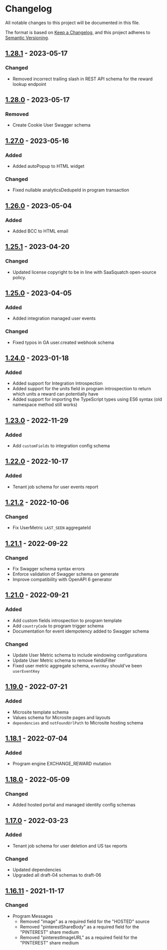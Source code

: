 # Changelog

All notable changes to this project will be documented in this file.

The format is based on [Keep a Changelog](https://keepachangelog.com/en/1.0.0/),
and this project adheres to [Semantic Versioning](https://semver.org/spec/v2.0.0.html).

## [1.28.1] - 2023-05-17

### Changed

- Removed incorrect trailing slash in REST API schema for the reward lookup endpoint

## [1.28.0] - 2023-05-17

### Removed

- Create Cookie User Swagger schema

## [1.27.0] - 2023-05-16

### Added

- Added autoPopup to HTML widget

### Changed

- Fixed nullable analyticsDedupeId in program transaction

## [1.26.0] - 2023-05-04

### Added

- Added BCC to HTML email

## [1.25.1] - 2023-04-20

### Changed

- Updated license copyright to be in line with SaaSquatch open-source policy.

## [1.25.0] - 2023-04-05

### Added

- Added integration managed user events

### Changed

- Fixed typos in GA user.created webhook schema

## [1.24.0] - 2023-01-18

### Added

- Added support for Integration Introspection
- Added support for the units field in program introspection to return which units a reward can potentially have
- Added support for importing the TypeScript types using ES6 syntax (old namespace method still works)

## [1.23.0] - 2022-11-29

### Added

- Add `customFields` to integration config schema

## [1.22.0] - 2022-10-17

### Added

- Tenant job schema for user events report

## [1.21.2] - 2022-10-06

### Changed

- Fix UserMetric `LAST_SEEN` aggregateId

## [1.21.1] - 2022-09-22

### Changed

- Fix Swagger schema syntax errors
- Enforce validation of Swagger schema on generate
- Improve compatibility with OpenAPI 6 generator

## [1.21.0] - 2022-09-21

### Added

- Add custom fields introspection to program template
- Add `countryCode` to program trigger schema
- Documentation for event idempotency added to Swagger schema

### Changed

- Update User Metric schema to include windowing configurations
- Update User Metric schema to remove fieldsFilter
- Fixed user metric aggregate schema, `eventKey` should've been `userEventKey`

## [1.19.0] - 2022-07-21

### Added

- Microsite template schema
- Values schema for Microsite pages and layouts
- `dependencies` and `notFoundUrlPath` to Microsite hosting schema

## [1.18.1] - 2022-07-04

### Added

- Program engine EXCHANGE_REWARD mutation

## [1.18.0] - 2022-05-09

### Changed

- Added hosted portal and managed identity config schemas

## [1.17.0] - 2022-03-23

### Added

- Tenant job schema for user deletion and US tax reports

### Changed

- Updated dependencies
- Upgraded all draft-04 schemas to draft-06

## [1.16.11] - 2021-11-17

### Changed

- Program Messages
  - Removed "image" as a required field for the "HOSTED" source
  - Removed "pinterestShareBody" as a required field for the "PINTEREST" share medium
  - Removed "pinterestImageURL" as a required field for the "PINTEREST" share medium

[1.28.1]: https://github.com/saasquatch/schema/releases/tag/v1.28.1
[1.28.0]: https://github.com/saasquatch/schema/releases/tag/v1.28.0
[1.27.0]: https://github.com/saasquatch/schema/releases/tag/v1.27.0
[1.26.0]: https://github.com/saasquatch/schema/releases/tag/v1.26.0
[1.25.1]: https://github.com/saasquatch/schema/releases/tag/v1.25.1
[1.25.0]: https://github.com/saasquatch/schema/releases/tag/v1.25.0
[1.24.0]: https://github.com/saasquatch/schema/releases/tag/v1.24.0
[1.23.0]: https://github.com/saasquatch/schema/releases/tag/v1.23.0
[1.22.0]: https://github.com/saasquatch/schema/releases/tag/v1.22.0
[1.21.2]: https://github.com/saasquatch/schema/releases/tag/v1.21.2
[1.21.1]: https://github.com/saasquatch/schema/releases/tag/v1.21.1
[1.21.0]: https://github.com/saasquatch/schema/releases/tag/v1.21.0
[1.19.0]: https://github.com/saasquatch/schema/releases/tag/v1.19.0
[1.18.1]: https://github.com/saasquatch/schema/releases/tag/v1.18.1
[1.18.0]: https://github.com/saasquatch/schema/releases/tag/v1.18.0
[1.17.0]: https://github.com/saasquatch/schema/releases/tag/v1.17.0
[1.16.11]: https://github.com/saasquatch/schema/releases/tag/v1.16.11

